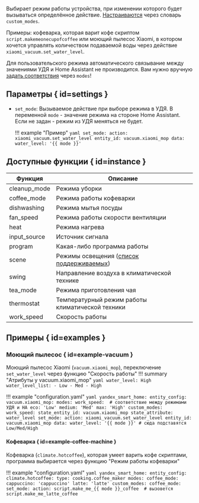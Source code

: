 Выбирает режим работы устройства, при изменении которого будет вызываться определённое действие. [Настраиваются](about.md) через словарь `custom_modes`.

Примеры: кофеварка, которая варит кофе скриптом `script.makemeonecupofcoffee` или моющий пылесос Xiaomi, в котором хочется управлять количеством подаваемой воды через действие `xiaomi_vacuum.set_water_level`.

Для пользовательского режима автоматического связывание между значениями УДЯ и Home Assistant не производится. Вам нужно
вручную [задать соответствия](../../config/modes.md) через `modes`!

## Параметры { id=settings }

* `set_mode`: Вызываемое действие при выборе режима в УДЯ. В переменной `mode` - значение режима на стороне Home Assistant. Если не задан - режим из УДЯ меняться не будет.

    !!! example "Пример"
        ```yaml
        set_mode:
          action: xiaomi_vacuum.set_water_level
          entity_id: vacuum.xiaomi_mop
          data:
            water_level: '{{ mode }}'
        ```

## Доступные функции { id=instance }

| Функция      | Описание                                                                |
| ------------ | ----------------------------------------------------------------------- |
| cleanup_mode | Режима уборки                                                           |
| coffee_mode  | Режима работы кофеварки                                                 |
| dishwashing  | Режима мытья посуды                                                     |
| fan_speed    | Режима работы скорости вентиляции                                       |
| heat         | Режима нагрева                                                          |
| input_source | Источник сигнала                                                        |
| program      | Какая-либо программа работы                                             |
| scene        | Режимы освещения ([список поддерживаемых](../../config/modes.md#scene)) |
| swing        | Направление воздуха в климатической технике                             |
| tea_mode     | Режима приготовления чая                                                |
| thermostat   | Температурный режим работы климатической техники                        |
| work_speed   | Скорость работы                                                         |

## Примеры { id=examples }

### Моющий пылесос { id=example-vacuum }

Моющий пылесос Xiaomi (`vacuum.xiaomi_mop`), переключение `set_water_level` через функцию "Скорость работы"
!!! summary "Атрибуты у vacuum.xiaomi_mop"
    ```yaml
    water_level: High
    water_level_list:
      - Low
      - Med
      - High
    ```

!!! example "configuration.yaml"
    ```yaml
    yandex_smart_home:
      entity_config:
        vacuum.xiaomi_mop:
          modes:
            work_speed:  # соответствие между режимами УДЯ и HA
              eco: 'Low'
              medium: 'Med'
              max: 'High'
          custom_modes:
            work_speed:
              state_entity_id: vacuum.xiaomi_mop
              state_attribute: water_level
              set_mode:
                action: xiaomi_vacuum.set_water_level
                entity_id: vacuum.xiaomi_mop
                data:
                  water_level: '{{ mode }}' # сюда подставятся Low/Med/High
    ```

#### Кофеварка { id=example-coffee-machine }

Кофеварка (`climate.hotcoffee`), которая умеет варить кофе скриптами, программа выбирается через функцию "Режим работы кофеварки"

!!! example "configuration.yaml"
    ```yaml
    yandex_smart_home:
      entity_config:
        climate.hotcoffee:
          type: cooking.coffee_maker
          modes:
            coffee_mode:
              cappuccino: 'cappuccino'
              latte: 'latte'
          custom_modes:
            coffee_mode:
              set_mode:
                action: script.make_me_{{ mode }}_coffee  # вызовется script.make_me_latte_coffee
    ```
